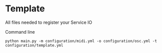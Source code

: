 # Template

All files needed to register your Service IO

Command line

````
python main.py -m configuration/midi.yml -o configuration/osc.yml -t configuration/template.yml   
````
